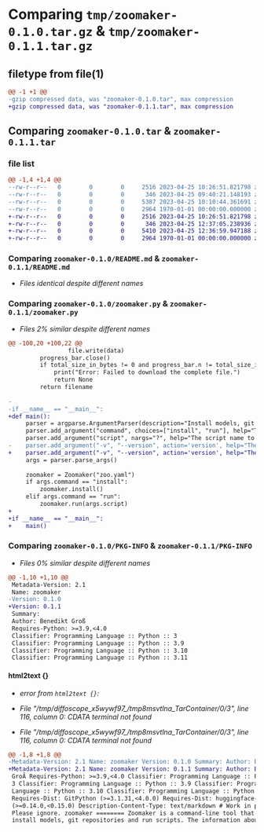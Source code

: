 # Comparing `tmp/zoomaker-0.1.0.tar.gz` & `tmp/zoomaker-0.1.1.tar.gz`

## filetype from file(1)

```diff
@@ -1 +1 @@
-gzip compressed data, was "zoomaker-0.1.0.tar", max compression
+gzip compressed data, was "zoomaker-0.1.1.tar", max compression
```

## Comparing `zoomaker-0.1.0.tar` & `zoomaker-0.1.1.tar`

### file list

```diff
@@ -1,4 +1,4 @@
--rw-r--r--   0        0        0     2516 2023-04-25 10:26:51.821798 zoomaker-0.1.0/README.md
--rw-r--r--   0        0        0      346 2023-04-25 09:40:21.148193 zoomaker-0.1.0/pyproject.toml
--rw-r--r--   0        0        0     5387 2023-04-25 10:10:44.361691 zoomaker-0.1.0/zoomaker.py
--rw-r--r--   0        0        0     2964 1970-01-01 00:00:00.000000 zoomaker-0.1.0/PKG-INFO
+-rw-r--r--   0        0        0     2516 2023-04-25 10:26:51.821798 zoomaker-0.1.1/README.md
+-rw-r--r--   0        0        0      346 2023-04-25 12:37:05.238936 zoomaker-0.1.1/pyproject.toml
+-rw-r--r--   0        0        0     5410 2023-04-25 12:36:59.947188 zoomaker-0.1.1/zoomaker.py
+-rw-r--r--   0        0        0     2964 1970-01-01 00:00:00.000000 zoomaker-0.1.1/PKG-INFO
```

### Comparing `zoomaker-0.1.0/README.md` & `zoomaker-0.1.1/README.md`

 * *Files identical despite different names*

### Comparing `zoomaker-0.1.0/zoomaker.py` & `zoomaker-0.1.1/zoomaker.py`

 * *Files 2% similar despite different names*

```diff
@@ -100,20 +100,22 @@
                 file.write(data)
         progress_bar.close()
         if total_size_in_bytes != 0 and progress_bar.n != total_size_in_bytes:
             print("Error: Failed to download the complete file.")
             return None
         return filename
 
-
-if __name__ == "__main__":
+def main():
     parser = argparse.ArgumentParser(description="Install models, git repos and run scripts defined in the zoo.yaml file")
     parser.add_argument("command", choices=["install", "run"], help="The command to execute.")
     parser.add_argument("script", nargs="?", help="The script name to execute.")
-    parser.add_argument("-v", "--version", action='version', help="The current version of the zoomaker.", version="0.1.0")
+    parser.add_argument("-v", "--version", action='version', help="The current version of the zoomaker.", version="0.1.1")
     args = parser.parse_args()
 
     zoomaker = Zoomaker("zoo.yaml")
     if args.command == "install":
         zoomaker.install()
     elif args.command == "run":
         zoomaker.run(args.script)
+
+if __name__ == "__main__":
+    main()
```

### Comparing `zoomaker-0.1.0/PKG-INFO` & `zoomaker-0.1.1/PKG-INFO`

 * *Files 0% similar despite different names*

```diff
@@ -1,10 +1,10 @@
 Metadata-Version: 2.1
 Name: zoomaker
-Version: 0.1.0
+Version: 0.1.1
 Summary: 
 Author: Benedikt Groß
 Requires-Python: >=3.9,<4.0
 Classifier: Programming Language :: Python :: 3
 Classifier: Programming Language :: Python :: 3.9
 Classifier: Programming Language :: Python :: 3.10
 Classifier: Programming Language :: Python :: 3.11
```

#### html2text {}

 * *error from `html2text {}`:*

 * *File "/tmp/diffoscope_x5wywf97_/tmp8msvtlna_TarContainer/0/3", line 116, column 0: CDATA terminal not found*

 * *File "/tmp/diffoscope_x5wywf97_/tmp8msvtlna_TarContainer/0/3", line 116, column 0: CDATA terminal not found*

```diff
@@ -1,8 +1,8 @@
-Metadata-Version: 2.1 Name: zoomaker Version: 0.1.0 Summary: Author: Benedikt
+Metadata-Version: 2.1 Name: zoomaker Version: 0.1.1 Summary: Author: Benedikt
 GroÃ Requires-Python: >=3.9,<4.0 Classifier: Programming Language :: Python ::
 3 Classifier: Programming Language :: Python :: 3.9 Classifier: Programming
 Language :: Python :: 3.10 Classifier: Programming Language :: Python :: 3.11
 Requires-Dist: GitPython (>=3.1.31,<4.0.0) Requires-Dist: huggingface-hub
 (>=0.14.0,<0.15.0) Description-Content-Type: text/markdown # Work in progress.
 Please ignore. zoomaker ======== Zoomaker is a command-line tool that helps
 install models, git repositories and run scripts. The information about the
```

